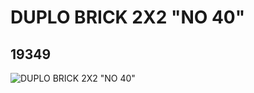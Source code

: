 # DUPLO BRICK 2X2 "NO 40"
## 19349
![DUPLO BRICK 2X2 "NO 40"](https://lc-www-live-s.legocdn.com/media/bricks/5/2/6099445.jpg)